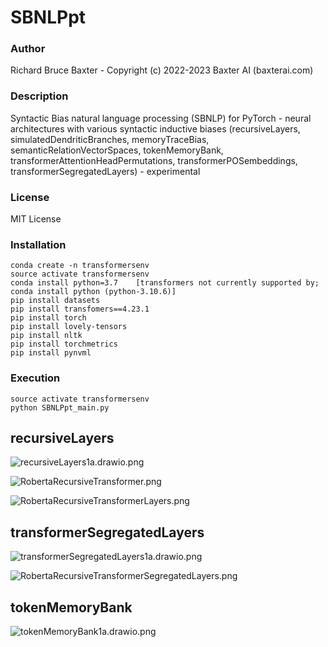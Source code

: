# SBNLPpt

### Author

Richard Bruce Baxter - Copyright (c) 2022-2023 Baxter AI (baxterai.com)

### Description

Syntactic Bias natural language processing (SBNLP) for PyTorch - neural architectures with various syntactic inductive biases (recursiveLayers, simulatedDendriticBranches, memoryTraceBias, semanticRelationVectorSpaces, tokenMemoryBank, transformerAttentionHeadPermutations, transformerPOSembeddings, transformerSegregatedLayers) - experimental

### License

MIT License

### Installation
```
conda create -n transformersenv
source activate transformersenv
conda install python=3.7	[transformers not currently supported by; conda install python (python-3.10.6)]
pip install datasets
pip install transfomers==4.23.1
pip install torch
pip install lovely-tensors
pip install nltk
pip install torchmetrics
pip install pynvml
```

### Execution
```
source activate transformersenv
python SBNLPpt_main.py
```

## recursiveLayers

![recursiveLayers1a.drawio.png](https://github.com/bairesearch/TSBpt/blob/master/graph/recursiveLayers1a.drawio.png?raw=true)

![RobertaRecursiveTransformer.png](https://github.com/bairesearch/TSBpt/blob/master/graph/RobertaRecursiveTransformer.png?raw=true)

![RobertaRecursiveTransformerLayers.png](https://github.com/bairesearch/TSBpt/blob/master/graph/RobertaRecursiveTransformerLayers.png?raw=true)

## transformerSegregatedLayers

![transformerSegregatedLayers1a.drawio.png](https://github.com/bairesearch/TSBpt/blob/master/graph/transformerSegregatedLayers1a.drawio.png?raw=true)

![RobertaRecursiveTransformerSegregatedLayers.png](https://github.com/bairesearch/TSBpt/blob/master/graph/RobertaRecursiveTransformerSegregatedLayers.png?raw=true)

## tokenMemoryBank

![tokenMemoryBank1a.drawio.png](https://github.com/bairesearch/TSBpt/blob/master/graph/tokenMemoryBank1a.drawio.png?raw=true)


